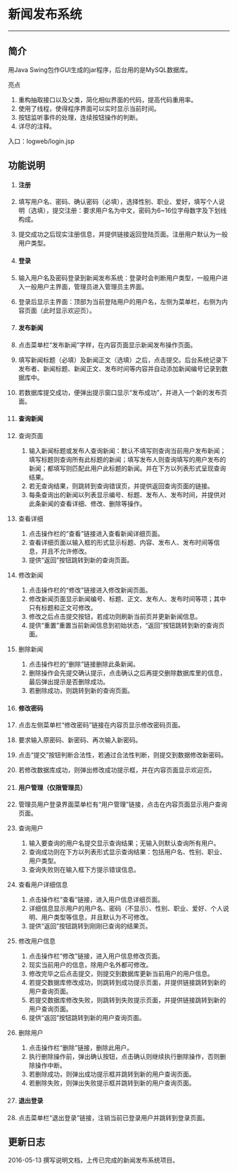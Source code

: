# 新闻发布系统
***
## 简介
用Java Swing包作GUI生成的jar程序，后台用的是MySQL数据库。

亮点

1. 重构抽取接口以及父类，简化相似界面的代码，提高代码重用率。
2. 使用了线程，使得程序界面可以实时显示当前时间。
3. 按钮监听事件的处理，连续按钮操作的判断。
4. 详尽的注释。

入口：logweb/login.jsp
## 功能说明
1. #### 注册
  1. 填写用户名、密码、确认密码（必填），选择性别、职业、爱好，填写个人说明（选填），提交注册：要求用户名为中文，密码为6~16位字母数字及下划线构成。
  2. 提交成功之后现实注册信息，并提供链接返回登陆页面。注册用户默认为一般用户类型。

2. #### 登录
  1. 输入用户名及密码登录到新闻发布系统：登录时会判断用户类型，一般用户进入一般用户主界面，管理员进入管理员主界面。
  2. 登录后显示主界面：顶部为当前登陆用户的用户名，左侧为菜单栏，右侧为内容页面（此时显示欢迎页）。

3. #### 发布新闻
  1. 点击菜单栏“发布新闻”字样，在内容页面显示新闻发布操作页面。
  2. 填写新闻标题（必填）及新闻正文（选填）之后，点击提交。后台系统记录下发布者、新闻标题、新闻正文、发布时间等内容并自动添加新闻编号记录到数据库中。
  3. 若数据库提交成功，便弹出提示窗口显示“发布成功”，并进入一个新的发布页面。

4. #### 查询新闻
  1. 查询页面
      1. 输入新闻标题或发布人查询新闻：默认不填写则查询当前用户发布新闻；填写标题则查询所有此标题的新闻；填写发布人则查询填写的用户发布的新闻；都填写则匹配此用户此标题的新闻。并在下方以列表形式呈现查询结果。
      2. 若无查询结果，则跳转到查询错误页，并提供返回查询页面的链接。
      3. 每条查询出的新闻以列表显示编号、标题、发布人、发布时间，并提供对此条新闻的查看详细、修改、删除等操作。

  2. 查看详细
      1. 点击操作栏的“查看”链接进入查看新闻详细页面。
	  2. 查看详细页面以输入框的形式显示标题、内容、发布人、发布时间等信息，并且不允许修改。
	  3. 提供“返回”按钮跳转到新的查询页面。

  3. 修改新闻
      1. 点击操作栏的“修改”链接进入修改新闻页面。
      2. 修改新闻页面显示新闻编号、标题、正文、发布人、发布时间等项；其中只有标题和正文可修改。
      3. 修改之后点击提交按钮，若成功则刷新当前页并更新新闻信息。
      4. 提供“重置”重置当前新闻信息到初始状态，“返回”按钮跳转到新的查询页面。

  4. 删除新闻
	  1. 点击操作栏的“删除”链接删除此条新闻。
	  2. 删除操作会先提交确认提示，点击确认之后再提交删除数据库里的信息，最后弹出提示是否删除成功。
	  3. 若删除成功，则跳转到新的查询页面。


5. #### 修改密码
  1. 点击左侧菜单栏“修改密码”链接在内容页显示修改密码页面。
  2. 要求输入原密码、新密码、再次输入新密码。
  3. 点击“提交”按钮判断合法性，若通过合法性判断，则提交到数据修改新密码。
  4. 若修改数据库成功，则弹出修改成功提示框，并在内容页面显示欢迎页。

6. #### 用户管理（仅限管理员）
  1. 管理员用户登录界面菜单栏有“用户管理”链接，点击在内容页面显示用户查询页面。
  2. 查询用户
      1. 输入要查询的用户名提交显示查询结果；无输入则默认查询所有用户。
	  2. 查询成功则在下方以列表形式显示查询结果：包括用户名、性别、职业、用户类型。
	  3. 查询失败则在输入框下方提示错误信息。
  3. 查看用户详细信息
      1. 点击操作栏“查看”链接，进入用户信息详细页面。
	  2. 详细信息显示用户的用户名、密码（不显示）、性别、职业、爱好、个人说明、用户类型等信息，并且默认为不可修改。
	  3. 提供“返回”按钮跳转到刚刚已查询的结果页。
  4. 修改用户信息
      1. 点击操作栏“修改”链接，进入用户信息修改页面。
	  2. 现实当前用户的信息，除用户名外都可修改。
	  3. 修改完毕之后点击提交，则提交到数据库更新当前用户的用户信息。
	  4. 若提交数据库修改成功，则跳转到成功提示页面，并提供链接跳转到新的用户查询页面。
	  5. 若提交数据库修改失败，则跳转到失败提示页面，并提供链接跳转到新的用户查询页面。
	  6. 提供“返回”按钮跳转到新的用户查询页面。
  5. 删除用户
      1. 点击操作栏“删除”链接，删除此用户。
	  2. 执行删除操作前，弹出确认按钮，点击确认则继续执行删除操作，否则删除操作中断。
	  3. 若删除成功，则弹出成功提示框并跳转到新的用户查询页面。
	  4. 若删除失败，则弹出失败提示框并跳转到新的用户查询页面。

7. #### 退出登录
  1. 点击菜单栏“退出登录”链接，注销当前已登录用户并跳转到登录页面。

## 更新日志
2016-05-13 撰写说明文档，上传已完成的新闻发布系统项目。
